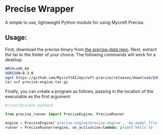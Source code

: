 # Precise Wrapper

A simple to use, lightweight Python module for using Mycroft Precise.

## Usage:

First, download the precise binary from [the precise-data repo][precise-data].
Next, extract the tar to the folder of your choice. The following commands will
work for a desktop:

[precise-data]: https://github.com/mycroftai/precise-data/tree/dist

```bash
ARCH=x86_64
VERSION=0.3.0
wget https://github.com/MycroftAI/mycroft-precise/releases/download/$VERSION/precise-all_${VERSION}_${ARCH}.tar.gz
tar xvf precise-engine.tar.gz
```

Finally, you can create a program as follows, passing in the location of
the executable as the first argument:

```python
#!/usr/bin/env python3

from precise_runner import PreciseEngine, PreciseRunner

engine = PreciseEngine('precise-engine/precise-engine', 'my_model_file.pb')
runner = PreciseRunner(engine, on_activation=lambda: print('hello'))
```

